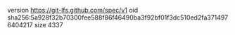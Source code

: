 version https://git-lfs.github.com/spec/v1
oid sha256:5a928f32b70300fee588f86f46490ba3f92bf01f3dc510ed2fa3714976404217
size 4337
